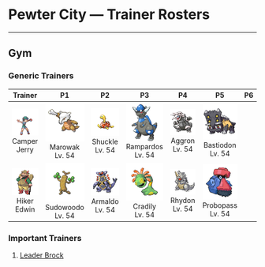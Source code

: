 # Pewter City — Trainer Rosters

---

## Gym


### Generic Trainers

| Trainer | P1 | P2 | P3 | P4 | P5 | P6 |
|:-------:|:--:|:--:|:--:|:--:|:--:|:--:|
| ![Camper Jerry](../../assets/trainers/camper.png "Camper Jerry")<br>Camper Jerry | ![Marowak](../../assets/sprites/marowak/front.gif "Marowak: It collects bones from an unknown place. Some whisper that a MAROWAK graveyard exists somewhere in the world.")<br>Marowak<br>Lv. 54 | ![Shuckle](../../assets/sprites/shuckle/front.gif "Shuckle: It stores berries inside its shell. To avoid attacks, it hides beneath rocks and remains completely still.")<br>Shuckle<br>Lv. 54 | ![Rampardos](../../assets/sprites/rampardos/front.gif "Rampardos: Its skull withstands impacts of any magnitude. As a result, its brain never gets the chance to grow.")<br>Rampardos<br>Lv. 54 | ![Aggron](../../assets/sprites/aggron/front.gif "Aggron: You can tell its age by the length of its iron horns. It claims an entire mountain as its territory.")<br>Aggron<br>Lv. 54 | ![Bastiodon](../../assets/sprites/bastiodon/front.gif "Bastiodon: When attacked, they form a wall. Their rock-hard faces serve to protect them from the attacks.")<br>Bastiodon<br>Lv. 54 |
| ![Hiker Edwin](../../assets/trainers/hiker.png "Hiker Edwin")<br>Hiker Edwin | ![Sudowoodo](../../assets/sprites/sudowoodo/front.gif "Sudowoodo: It disguises itself as a tree to avoid attack. It hates water, so it will disappear if it starts raining.")<br>Sudowoodo<br>Lv. 54 | ![Armaldo](../../assets/sprites/armaldo/front.gif "Armaldo: Its enormous, retractable claws can cut through most anything. Its entire body is clad in sturdy plates.")<br>Armaldo<br>Lv. 54 | ![Cradily](../../assets/sprites/cradily/front.gif "Cradily: It lives in warm seas. Its heavy body weighs it down so it won’t get washed away in rough weather.")<br>Cradily<br>Lv. 54 | ![Rhydon](../../assets/sprites/rhydon/front.gif "Rhydon: Its brain developed when it began walking on hind legs. Its thick hide protects it even in magma.")<br>Rhydon<br>Lv. 54 | ![Probopass](../../assets/sprites/probopass/front.gif "Probopass: It controls three units called Mini-Noses using magnetic force. With them, it can attack the foe from three directions.")<br>Probopass<br>Lv. 54 |


### Important Trainers

1. [Leader Brock](important_trainers.md#leader-brock)
